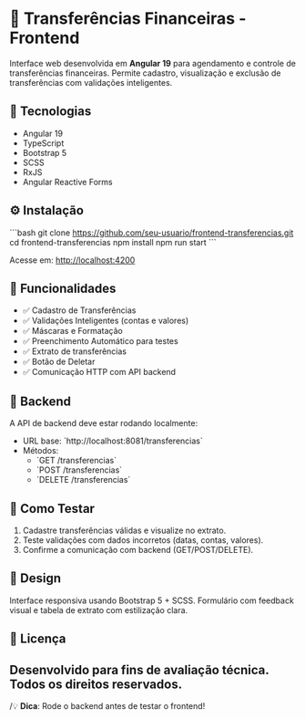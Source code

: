 # 💸 Transferências Financeiras - Frontend

Interface web desenvolvida em **Angular 19** para agendamento e controle de transferências financeiras. Permite cadastro, visualização e exclusão de transferências com validações inteligentes.

## 🧰 Tecnologias

- Angular 19
- TypeScript
- Bootstrap 5
- SCSS
- RxJS
- Angular Reactive Forms

## ⚙️ Instalação

\`\`\`bash
git clone https://github.com/seu-usuario/frontend-transferencias.git
cd frontend-transferencias
npm install
npm run start
\`\`\`

Acesse em: [http://localhost:4200](http://localhost:4200)

## 🧪 Funcionalidades

- ✅ Cadastro de Transferências
- ✅ Validações Inteligentes (contas e valores)
- ✅ Máscaras e Formatação
- ✅ Preenchimento Automático para testes
- ✅ Extrato de transferências
- ✅ Botão de Deletar
- ✅ Comunicação HTTP com API backend

## 🔗 Backend

A API de backend deve estar rodando localmente:

- URL base: \`http://localhost:8081/transferencias\`
- Métodos:
  - \`GET /transferencias\`
  - \`POST /transferencias\`
  - \`DELETE /transferencias\`

## 🧪 Como Testar

1. Cadastre transferências válidas e visualize no extrato.
2. Teste validações com dados incorretos (datas, contas, valores).
3. Confirme a comunicação com backend (GET/POST/DELETE).

## 🎨 Design

Interface responsiva usando Bootstrap 5 + SCSS. Formulário com feedback visual e tabela de extrato com estilização clara.

## 🐝 Licença

Desenvolvido para fins de avaliação técnica. Todos os direitos reservados.
---

/💡 **Dica**: Rode o backend antes de testar o frontend!
